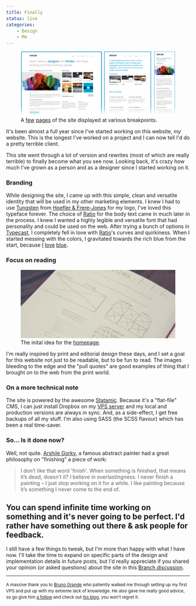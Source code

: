 ```yaml
---
title: Finally
status: live
categories:
	- Design
	- Me
---
```


<figure>
	<img src="/assets/articles/finally/screenshots-2.jpg" alt="A few pages of the site at various breakpoints">
	<figcaption>A <a href="/">few</a> <a href="/portfolio">pages</a> of the site displayed at various breakpoints.</figcaption>
</figure>

It's been almost a full year since I've started working on this website, *my* website. This is the longest I've worked on a project and I can now tell I'd do a pretty terrible client.

This site went through a lot of version and rewrites (most of which are really terrible) to finally become what you see now. Looking back, it's crazy how much I've grown as a person and as a designer since I started working on it.

### Branding

While designing the site, I came up with this simple, clean and versatile identity that will be used in my other marketing elements. I knew I had to use [Tungsten](http://www.typography.com/fonts/font_overview.php?productLineID=100035) from [Hoefler & Frere-Jones](http://www.typography.com/) for my logo, I've loved this typeface forever. The choice of [Ratio](https://typekit.com/fonts/ratio) for the body text came in much later in the process. I knew I wanted a highly legible and versatile font that had personality and could be used on the web. After trying a bunch of options in [Typecast](http://typecast.com), I completely fell in love with [Ratio](https://typekit.com/fonts/ratio)'s curves and quirkiness. When I started messing with the colors, I gravitated towards the rich blue from the start, because [I](http://dribbble.com/shots/860105-Updated-JAM) [love](http://dribbble.com/shots/860102-En-Savoir-Plus) [blue](http://dribbble.com/shots/840093-Toutes-les-plateformes).

<!--more-->

### Focus on reading

<figure>
	<img src="/assets/articles/finally/homepage-sketch.jpg" alt="A sketch of the homepage">
	<figcaption>The inital idea for the <a href="/">homepage</a>.</figcaption>
</figure>

I'm really inspired by print and editorial design these days, and I set a goal for this website not just to be readable, but to be fun to read. The images bleeding to the edge and the "pull quotes" are good examples of thing that I brought on to the web from the print world.

### On a more technical note

The site is powered by the awesome [Statamic](http://statamic.com). Because it's a "flat-file" CMS, I can just install Dropbox on my [VPS server](http://sales.fliphost.net/aff.php?aff=036) and my local and production versions are always in sync. And, as a side-effect, I get free backups of all my stuff. I'm also using SASS (the SCSS flavour) which has been a real time-saver.

### So... Is it done now?

Well, not quite. [Arshile Gorky](http://en.wikiquote.org/wiki/Arshile_Gorky), a famous abstract painter had a great philosophy on "finishing" a piece of work:

> I don’t like that word 'finish'. When something is finished, that means it’s dead, doesn’t it? I believe in everlastingness. I never finish a painting – I just stop working on it for a while. I like painting because it’s something I never come to the end of.

## You can spend infinite time working on something and it's never going to be perfect. I'd rather have something out there & ask people for feedback.

I still have a few things to tweak, but I'm more than happy with what I have now. I'll take the time to expand on specific parts of the design and implementation details in future posts, but I'd really appreciate if you shared your opinion (or asked questions) about the site in this [Branch discussion](http://branch.com/b/kevinclark-ca-is-finally-live).

---

<small>A massive thank you to <a href="http://brunogrande.me">Bruno Grande</a> who patiently walked me through setting up my first VPS and put up with my extreme lack of knowledge. He also gave me really good advice, so go give him <a href="https://twitter.com/grandebruno">a follow</a> and check out <a href="http://brunogrande.me">his blog</a>, you won't regret it.</small>